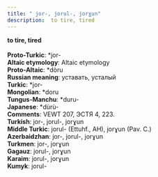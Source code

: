 ```yaml
---
title: " jor-, jorul-, jorɣun"
description:  to tire, tired
---
```

<p data-pagefind-weight="0.5">
<strong> to tire, tired</strong><br><br>
<strong>Proto-Turkic</strong>:  *jor-<br>
<strong>Altaic etymology</strong>:  Altaic etymology<br>
<strong> Proto-Altaic</strong>:  *dòru<br>
<strong>Russian meaning</strong>:  уставать, усталый<br>
<strong>Turkic</strong>:  *jor-<br>
<strong>Mongolian</strong>:  *doru<br>
<strong>Tungus-Manchu</strong>:  *duru-<br>
<strong>Japanese</strong>:  *dùrù-<br>
<strong>Comments</strong>:  VEWT 207, ЭСТЯ 4, 223.<br>
<strong>Turkish</strong>:  jor-, jorul-, jorɣun<br>
<strong>Middle Turkic</strong>:  jorul- (Ettuhf., AH), jorɣun (Pav. C.)<br>
<strong>Azerbaidzhan</strong>:  jor-, jorul-, jorɣun<br>
<strong>Turkmen</strong>:  jor-, jorɣun<br>
<strong>Gagauz</strong>:  jorul-, jorɣun<br>
<strong>Karaim</strong>:  jorul-, jorɣun<br>
<strong>Kumyk</strong>:  jorul-<br>

</p>
